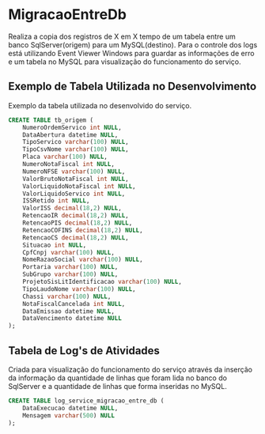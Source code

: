 # MigracaoEntreDb

Realiza a copia dos registros de X em X tempo de um tabela entre um banco SqlServer(origem) para um MySQL(destino).
Para o controle dos logs está utilizando Event Viewer Windows para guardar as informações de erro e um tabela no MySQL para visualização do funcionamento do serviço.

## Exemplo de Tabela Utilizada no Desenvolvimento

Exemplo da tabela utilizada no desenvolvido do serviço.

```sql
CREATE TABLE tb_origem (
	NumeroOrdemServico int NULL,
	DataAbertura datetime NULL,
	TipoServico varchar(100) NULL,
	TipoCsvNome varchar(100) NULL,
	Placa varchar(100) NULL,
	NumeroNotaFiscal int NULL,
	NumeroNFSE varchar(100) NULL,
	ValorBrutoNotaFiscal int NULL,
	ValorLiquidoNotaFiscal int NULL,
	ValorLiquidoServico int NULL,
	ISSRetido int NULL,
	ValorISS decimal(18,2) NULL,
	RetencaoIR decimal(18,2) NULL,
	RetencaoPIS decimal(18,2) NULL,
	RetencaoCOFINS decimal(18,2) NULL,
	RetencaoCS decimal(18,2) NULL,
	Situacao int NULL,
	CpfCnpj varchar(100) NULL,
	NomeRazaoSocial varchar(100) NULL,
	Portaria varchar(100) NULL,
	SubGrupo varchar(100) NULL,
	ProjetoSisLitIdentificacao varchar(100) NULL,
	TipoLaudoNome varchar(100) NULL,
	Chassi varchar(100) NULL,
	NotaFiscalCancelada int NULL,
	DataEmissao datetime NULL,
	DataVencimento datetime NULL
);
```

## Tabela de Log's de Atividades

Criada para visualização do funcionamento do serviço através da inserção da informação da quantidade de linhas que foram lida no banco do SqlServer e a quantidade de linhas que forma inseridas no MySQL.

```sql
CREATE TABLE log_service_migracao_entre_db (
	DataExecucao datetime NULL,
	Mensagem varchar(500) NULL
);
```